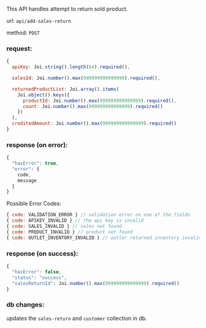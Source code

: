 This API handles attempt to return sold product.

url: `api/add-sales-return`

method: `POST`

### request: 
```js
{
  apiKey: Joi.string().length(64).required(),

  salesId: Joi.number().max(999999999999999).required(),

  returnedProductList: Joi.array().items(
    Joi.object().keys({
      productId: Joi.number().max(999999999999999).required(),
      count: Joi.number().max(999999999999999).required()
    })
  ),
  creditedAmount: Joi.number().max(999999999999999).required()
}
```

### response (on error):
```js
{
  "hasError": true,
  "error": {
    code,
    message
  }
}
```

Possible Error Codes:
```js
{ code: VALIDATION_ERROR } // validation error on one of the fields
{ code: APIKEY_INVALID } // the api key is invalid
{ code: SALES_INVALID } // sales not found
{ code: PRODUCT_INVALID } // product not found
{ code: OUTLET_INVENTORY_INVALID } // outler returned inventory invalid
```

### response (on success):
```js
{
  "hasError": false,
  "status": "success",
  "salesReturnId": Joi.number().max(999999999999999).required()
}
```

### db changes:
updates the `sales-return` and `customer` collection in db.